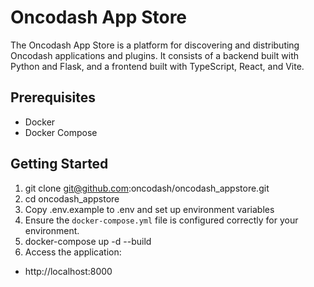 # Oncodash App Store

The Oncodash App Store is a platform for discovering and distributing Oncodash applications and plugins. It consists of a backend built with Python and Flask, and a frontend built with TypeScript, React, and Vite.

## Prerequisites

- Docker
- Docker Compose

## Getting Started

1. git clone git@github.com:oncodash/oncodash_appstore.git
2. cd oncodash_appstore
3. Copy .env.example to .env and set up environment variables
4. Ensure the `docker-compose.yml` file is configured correctly for your environment.
5. docker-compose up -d --build
6. Access the application:
- http://localhost:8000

